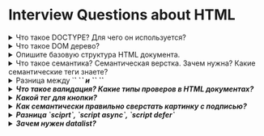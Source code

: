 # Interview Questions about HTML

<details>
<summary>
Что такое DOCTYPE? Для чего он используется?
</summary>

Это тег, указывающий тип документа, на версию HTML\
добавляется первой строкой HTML \ XML документа

Нужен для бразуера при парсинге кода страницы
Определяет устаревшие \ валидные теги

</details>

<details>
<summary>
Что такое DOM дерево?
</summary>

Дерево, показывающее зависимости между блоками (вложенность)

Объектная модель документа, создаваемая браузером при парсинге

</details>

<details>
<summary>
Опишите базовую структура HTML документа.
</summary>

```html
<!-- версия документа -->
<!DOCTYPE html>

<html lang="en">
	<!-- не отрисовывется на странице -->
	<head>
		<!-- SEO информация для роботов поисковиков -->
		<!-- загрузка шрифтов -->
		<!-- загрузка скриптов -->
		<!-- подгрузка других файлов -->
		<meta charset="UTF-8" />
		<title>Document Tab title</title>
	</head>

	<!-- отрисовывется на странице -->
	<body>
		<h1>Hello world</h1>
	</body>
</html>
```

</details>

<details>
<summary>
Что такое семантика?
Семантическая верстка. Зачем нужна?
Какие семантические теги знаете?
</summary>

Семантика - использование правильных тегов, описывающих содержимый контент внутри себя
Семантический тег - тег, носящий смысловое осмысление, имеющие предопределенные css-свойства.

-   позволяет screen reader'ам понимать правильную структуру сайта
-   => accesability (доступность) повышается
-   позволяет улучшить SEO для роботов google, bing, yandex...
-   для ориентации в разметке
-   => позволяет понять что находится внутри тега, без лишних комментариев

```html
<!-- не просто <div></div>, а: -->
<header></header>
<footer></footer>
<section></section>
<article></article>
<aside></aside>
<main></main>
<nav></nav>

<p></p>
<h1></h1>
<title></title>
<a></a>
<span></span>
<strong></strong>
<small></small>
```

</details>

<details>
<summary>
Разница между `<strong>` `<em>` и `<b>` `<i>`
</summary>

strong и em дают логическое выделение\
дают семантику, а не просто визуально выделяют

значит поисковые роботы сделают акцент на этих словах

</details>

<details>
<summary>
Что такое валидация? Какие типы проверов в HTML документах?
</summary>

Проверка на стандарты от W3C

Определение типа документа

Проверка:

-   отуствие html тегов
-   вложенности
-   синтаксиса
-   DTD = document type definition
-   посторонние элементы

</details>

<details>
<summary>
Какой тег для кнопки?
</summary>

```html
<!-- 1 -->
<button>Click me</button>

<!-- 2. in forms -->
<button type="submit">Click me</button>
<input type="submit" value="Click me" />

<!-- 3. input button -->
<input type="submit" />

<!-- 4. link button  -->
<a href="#">Click me</a>
```

</details>

<details>
<summary>
Как семантически правильно сверстать картинку с подписью?
</summary>

```html
<figure>
	<img src="src-for-size_1" alt="Image of size 1" />
	<img src="src-for-size_2" alt="Image of size 2" />

	<figcaption>
		<h1>Да, я заголовок подписи картинки</h1>
		<p>А я разъясняющий текст подписи картинки</p>
	</figcaption>
</figure>
```

</details>

<details>
<summary>
Разница `sciprt`, `script async`, `script defer`
</summary>

-   script блокирует дальнейшее чтение документа до момента своего полного исполнения (такие лучше добавлять в конце перед `</body>`)

-   script async запускает отдельный поток для загрузки скрипт-файла, который выполнится после своей загрузки в любой момент (подходит для независимых скриптов = аналитика)

-   script defer запускает отдельный поток для загрузки скрипт-файла, который выполнится после загрузки и после того, как DOM-дерево готово (подходит для скриптов, работающих с DOM-элементами)

</details>

<details>
<summary>
Зачем нужен datalist?
</summary>

Для создания выпадающего списка на обычном input'е, предлагающего автозаполнение из представленных вариантов,
перечисленных в datalist

</details>
